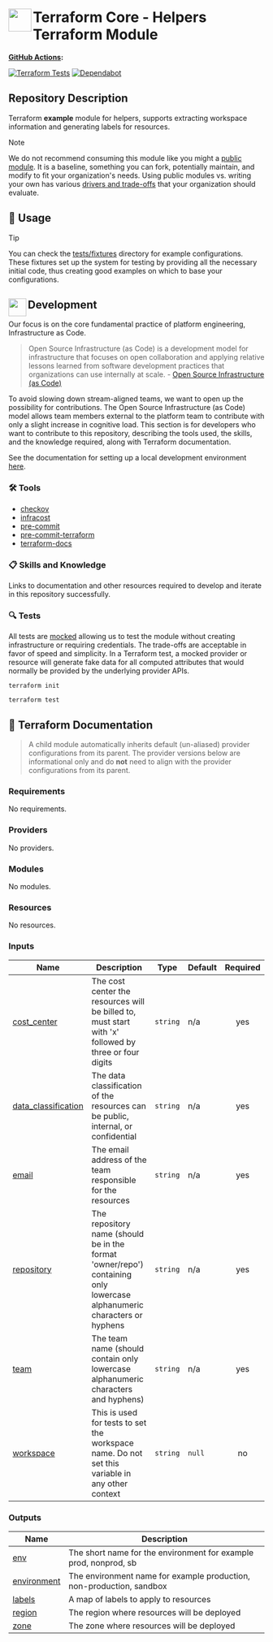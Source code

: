 # <img align="left" width="45" height="45" src="https://github.com/user-attachments/assets/5297c02c-c310-4e26-9d8f-3dc71995575a"> Terraform Core - Helpers Terraform Module

**[GitHub Actions](https://github.com/osinfra-io/terraform-core-helpers/actions):**

[![Terraform Tests](https://github.com/osinfra-io/terraform-core-helpers/actions/workflows/test.yml/badge.svg)](https://github.com/osinfra-io/terraform-core-helpers/actions/workflows/test.yml) [![Dependabot](https://github.com/osinfra-io/terraform-core-helpers/actions/workflows/dependabot.yml/badge.svg)](https://github.com/osinfra-io/terraform-core-helpers/actions/workflows/dependabot.yml)

## Repository Description

Terraform **example** module for helpers, supports extracting workspace information and generating labels for resources.

> [!NOTE]
> We do not recommend consuming this module like you might a [public module](https://registry.terraform.io/browse/modules). It is a baseline, something you can fork, potentially maintain, and modify to fit your organization's needs. Using public modules vs. writing your own has various [drivers and trade-offs](https://docs.osinfra.io/fundamentals/architecture-decision-records/adr-0003) that your organization should evaluate.

## 🔩 Usage

> [!TIP]
> You can check the [tests/fixtures](tests/fixtures) directory for example configurations. These fixtures set up the system for testing by providing all the necessary initial code, thus creating good examples on which to base your configurations.

## <img align="left" width="35" height="35" src="https://github.com/osinfra-io/github-organization-management/assets/1610100/39d6ae3b-ccc2-42db-92f1-276a5bc54e65"> Development

Our focus is on the core fundamental practice of platform engineering, Infrastructure as Code.

>Open Source Infrastructure (as Code) is a development model for infrastructure that focuses on open collaboration and applying relative lessons learned from software development practices that organizations can use internally at scale. - [Open Source Infrastructure (as Code)](https://www.osinfra.io)

To avoid slowing down stream-aligned teams, we want to open up the possibility for contributions. The Open Source Infrastructure (as Code) model allows team members external to the platform team to contribute with only a slight increase in cognitive load. This section is for developers who want to contribute to this repository, describing the tools used, the skills, and the knowledge required, along with Terraform documentation.

See the documentation for setting up a local development environment [here](https://docs.osinfra.io/fundamentals/development-setup).

### 🛠️ Tools

- [checkov](https://github.com/bridgecrewio/checkov)
- [infracost](https://github.com/infracost/infracost)
- [pre-commit](https://github.com/pre-commit/pre-commit)
- [pre-commit-terraform](https://github.com/antonbabenko/pre-commit-terraform)
- [terraform-docs](https://github.com/terraform-docs/terraform-docs)

### 📋 Skills and Knowledge

Links to documentation and other resources required to develop and iterate in this repository successfully.

### 🔍 Tests

All tests are [mocked](https://developer.hashicorp.com/terraform/language/tests/mocking) allowing us to test the module without creating infrastructure or requiring credentials. The trade-offs are acceptable in favor of speed and simplicity. In a Terraform test, a mocked provider or resource will generate fake data for all computed attributes that would normally be provided by the underlying provider APIs.

```none
terraform init
```

```none
terraform test
```

## 📓 Terraform Documentation

> A child module automatically inherits default (un-aliased) provider configurations from its parent. The provider versions below are informational only and do **not** need to align with the provider configurations from its parent.

<!-- BEGIN_TF_DOCS -->
### Requirements

No requirements.

### Providers

No providers.

### Modules

No modules.

### Resources

No resources.

### Inputs

| Name | Description | Type | Default | Required |
|------|-------------|------|---------|:--------:|
| <a name="input_cost_center"></a> [cost\_center](#input\_cost\_center) | The cost center the resources will be billed to, must start with 'x' followed by three or four digits | `string` | n/a | yes |
| <a name="input_data_classification"></a> [data\_classification](#input\_data\_classification) | The data classification of the resources can be public, internal, or confidential | `string` | n/a | yes |
| <a name="input_email"></a> [email](#input\_email) | The email address of the team responsible for the resources | `string` | n/a | yes |
| <a name="input_repository"></a> [repository](#input\_repository) | The repository name (should be in the format 'owner/repo') containing only lowercase alphanumeric characters or hyphens | `string` | n/a | yes |
| <a name="input_team"></a> [team](#input\_team) | The team name (should contain only lowercase alphanumeric characters and hyphens) | `string` | n/a | yes |
| <a name="input_workspace"></a> [workspace](#input\_workspace) | This is used for tests to set the workspace name. Do not set this variable in any other context | `string` | `null` | no |

### Outputs

| Name | Description |
|------|-------------|
| <a name="output_env"></a> [env](#output\_env) | The short name for the environment for example prod, nonprod, sb |
| <a name="output_environment"></a> [environment](#output\_environment) | The environment name for example production, non-production, sandbox |
| <a name="output_labels"></a> [labels](#output\_labels) | A map of labels to apply to resources |
| <a name="output_region"></a> [region](#output\_region) | The region where resources will be deployed |
| <a name="output_zone"></a> [zone](#output\_zone) | The zone where resources will be deployed |
<!-- END_TF_DOCS -->
